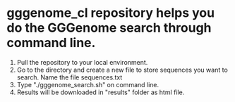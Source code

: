 # gggenome_cl repository helps you do the GGGenome search through command line.

1. Pull the repository to your local environment.
2. Go to the directory and create a new file to store sequences you want to search. Name the file sequences.txt
3. Type "./gggenome_search.sh" on command line. 
4. Results will be downloaded in "results" folder as html file.
